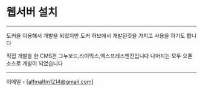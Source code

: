 # 웹서버 설치
---
도커을 이용해서 개발을 되었지만
도커 허브에서 개발된것을 가지고 사용을 하기도 합니다

직접 개발을 한 CMS은 그누보드,라이믹스,엑스프레스엔진입니다 
나머지는 모두 오픈 소스로 개발이 되었습니다

---


이메일 - [alfmalfm1214@gmail.com]
